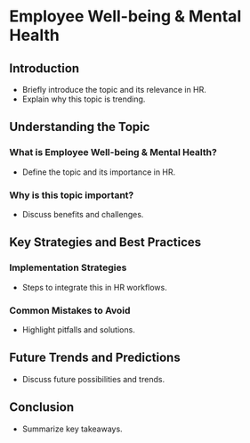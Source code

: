 # Employee Well-being & Mental Health

## Introduction
- Briefly introduce the topic and its relevance in HR.
- Explain why this topic is trending.

## Understanding the Topic
### What is Employee Well-being & Mental Health?
- Define the topic and its importance in HR.
### Why is this topic important?
- Discuss benefits and challenges.

## Key Strategies and Best Practices
### Implementation Strategies
- Steps to integrate this in HR workflows.
### Common Mistakes to Avoid
- Highlight pitfalls and solutions.

## Future Trends and Predictions
- Discuss future possibilities and trends.

## Conclusion
- Summarize key takeaways.


